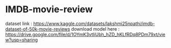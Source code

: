# IMDB-movie-review
dataset link : https://www.kaggle.com/datasets/lakshmi25npathi/imdb-dataset-of-50k-movie-reviews
download model here : https://drive.google.com/file/d/1OYmK3vtIiUbh_hZD_hKLfRDq8PDm79xt/view?usp=sharing

